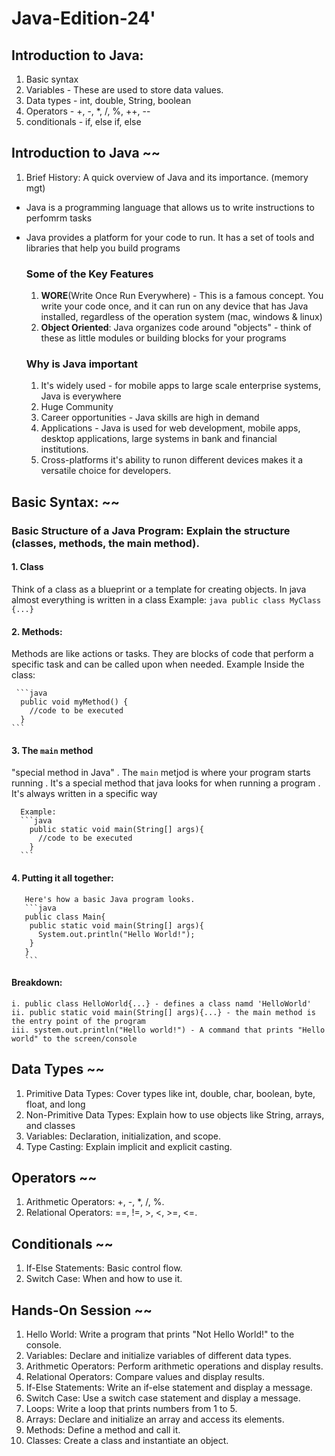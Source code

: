 # Java-Edition-24'


## Introduction to Java: 
  1. Basic syntax
  2. Variables - These are used to store data values.
  3. Data types - int, double, String, boolean
  4. Operators  - +, -, *, /, %, ++, --
  5. conditionals - if, else if, else


## Introduction to Java ~~
1. Brief History: A quick overview of Java and its importance. (memory mgt)
 - Java is a programming language that allows us to write instructions to perfomrm tasks
 - Java provides a platform for your code to run. It has a set of tools and libraries that help you build programs
   
   ### Some of the Key Features 
   1. <strong>WORE</strong>(Write Once Run Everywhere) - This is a famous concept. You write your code once, and it can run on any device that has Java installed, regardless of the operation system (mac, windows & linux)
   2. <strong>Object Oriented</strong>: Java organizes code around "objects" - think of these as little modules or building blocks for your programs

   ### Why is Java important
   1. It's widely used - for mobile apps to large scale enterprise systems, Java is everywhere
   2. Huge Community 
   3. Career opportunities - Java skills are high in demand
   4. Applications - Java is used for web development, mobile apps, desktop applications, large systems in bank and financial institutions.
   5. Cross-platforms it's ability to runon different devices makes it a versatile choice for developers.


## Basic Syntax: ~~
### Basic Structure of a Java Program: Explain the structure (classes, methods, the main method).
#### 1. Class
   Think of a class as a blueprint or a template for creating objects. In java almost everything is written in a class
    Example: 
    ```java
     public class MyClass {...}
    ```
   
#### 2. Methods: 
  Methods are like actions or tasks. They are blocks of code that perform a specific task and can be called upon when needed.
    Example Inside the class:  
    
     ```java
      public void myMethod() {
        //code to be executed
      }
    ```
#### 3. The `main` method
  "special method in Java"
      . The `main` metjod is where your program starts running
      . It's a special method that java looks for when running a program 
      . It's always written in a specific way

      Example:
      ```java
        public static void main(String[] args){
          //code to be executed
        }
      ```
   #### 4. Putting it all together:
       Here's how a basic Java program looks.
       ```java
       public class Main{
        public static void main(String[] args){
          System.out.println("Hello World!");
        }
       }
       ```

#### Breakdown:
    i. public class HelloWorld{...} - defines a class namd 'HelloWorld'
    ii. public static void main(String[] args){...} - the main method is the entry point of the program
    iii. system.out.println("Hello world!") - A command that prints "Hello world" to the screen/console


## Data Types ~~
1. Primitive Data Types: Cover types like int, double, char, boolean, byte, float, and long
2. Non-Primitive Data Types: Explain how to use objects like String, arrays, and classes
2. Variables: Declaration, initialization, and scope.
3. Type Casting: Explain implicit and explicit casting.


## Operators ~~
1. Arithmetic Operators: +, -, *, /, %.
2. Relational Operators: ==, !=, >, <, >=, <=.

## Conditionals ~~
1. If-Else Statements: Basic control flow.
2. Switch Case: When and how to use it.

## Hands-On Session ~~
1. Hello World: Write a program that prints "Not Hello World!" to the console.
2. Variables: Declare and initialize variables of different data types.
3. Arithmetic Operators: Perform arithmetic operations and display results.
4. Relational Operators: Compare values and display results.
5. If-Else Statements: Write an if-else statement and display a message.
6. Switch Case: Use a switch case statement and display a message.
7. Loops: Write a loop that prints numbers from 1 to 5.
8. Arrays: Declare and initialize an array and access its elements.
9. Methods: Define a method and call it.
10. Classes: Create a class and instantiate an object.